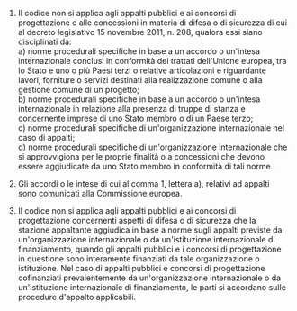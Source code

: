1. Il codice non si applica agli appalti pubblici e ai concorsi di progettazione e alle concessioni in materia di difesa o di sicurezza di cui al decreto legislativo 15 novembre 2011, n. 208, qualora essi siano disciplinati da: <br>a) norme procedurali specifiche in base a un accordo o un'intesa internazionale conclusi in conformità dei trattati dell'Unione europea, tra lo Stato e uno o più Paesi terzi o relative articolazioni e riguardante lavori, forniture o servizi destinati alla realizzazione comune o alla gestione comune di un progetto; <br>b) norme procedurali specifiche in base a un accordo o un'intesa internazionale in relazione alla presenza di truppe di stanza e concernente imprese di uno Stato membro o di un Paese terzo; <br>c) norme procedurali specifiche di un'organizzazione internazionale nel caso di appalti;<br>d) norme procedurali specifiche di un'organizzazione internazionale che si approvvigiona per le proprie finalità o a concessioni che devono essere aggiudicate da uno Stato membro in conformità di tali norme.
 
2. Gli accordi o le intese di cui al comma 1, lettera a), relativi ad appalti sono comunicati alla Commissione europea.

3. Il codice non si applica agli appalti pubblici e ai concorsi di progettazione concernenti aspetti di difesa o di sicurezza che la stazione appaltante aggiudica in base a norme sugli appalti previste da un'organizzazione internazionale o da un'istituzione internazionale di finanziamento, quando gli appalti pubblici e i concorsi di progettazione in questione sono interamente finanziati da tale organizzazione o istituzione. Nel caso di appalti pubblici e concorsi di progettazione cofinanziati prevalentemente da un'organizzazione internazionale o da un'istituzione internazionale di finanziamento, le parti si accordano sulle procedure d'appalto applicabili.

